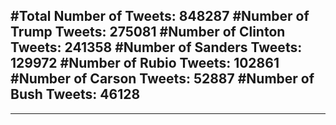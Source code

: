 #Total Number of Tweets: 848287 
#Number of Trump Tweets: 275081
#Number of Clinton Tweets: 241358
#Number of Sanders Tweets: 129972
#Number of Rubio Tweets: 102861
#Number of Carson Tweets: 52887
#Number of Bush Tweets: 46128
---
---
